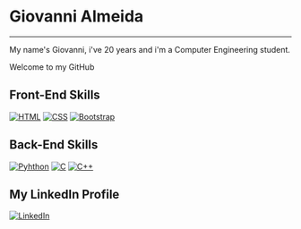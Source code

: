 <h1>Giovanni Almeida</h1>
<hr>
<p>My name's Giovanni, i've 20 years and i'm a Computer Engineering student.</p>
<p>Welcome to my GitHub</p>

## Front-End Skills

  [![HTML](https://img.shields.io/badge/HTML-239120?style=for-the-badge&logo=html5&logoColor=white)]() [![CSS](https://img.shields.io/badge/CSS-239120?&style=for-the-badge&logo=css3&logoColor=white)]() [![Bootstrap](https://img.shields.io/badge/Bootstrap-563D7C?style=for-the-badge&logo=bootstrap&logoColor=white)]()
  
## Back-End Skills

  [![Pyhthon](https://img.shields.io/badge/Python-14354C?style=for-the-badge&logo=python&logoColor=white)]() [![C](https://img.shields.io/badge/C-00599C?style=for-the-badge&logo=C&logoColor=white)]() [![C++](https://img.shields.io/badge/C%2B%2B-00599C?style=for-the-badge&logo=c%2B%2B&logoColor=white)]()
  
## My LinkedIn Profile

  [![LinkedIn](https://img.shields.io/badge/LinkedIn-0077B5?style=for-the-badge&logo=linkedin&logoColor=white)](https://www.linkedin.com/in/giovanni-almeida-234107254/)
